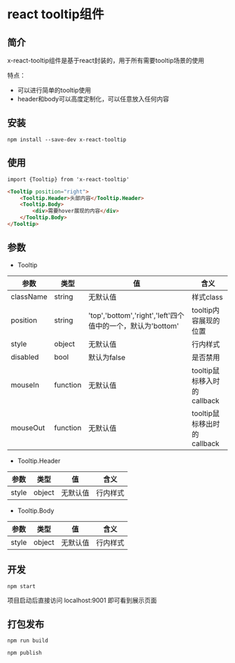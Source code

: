 # react tooltip组件


## 简介

x-react-tooltip组件是基于react封装的，用于所有需要tooltip场景的使用

特点：
- 可以进行简单的tooltip使用
- header和body可以高度定制化，可以任意放入任何内容

## 安装

```
npm install --save-dev x-react-tooltip
```

## 使用

```
import {Tooltip} from 'x-react-tooltip'
```

```html
<Tooltip position="right">
    <Tooltip.Header>头部内容</Tooltip.Header>
    <Tooltip.Body>
        <div>需要hover展现的内容</div>
    </Tooltip.Body>
</Tooltip>
```

## 参数

- Tooltip

| 参数 | 类型 | 值 | 含义 |
| ------ | ------ | ------ | ------ |
| className | string | 无默认值 | 样式class |
| position | string | 'top','bottom','right','left'四个值中的一个，默认为'bottom' | tooltip内容展现的位置 |
| style | object | 无默认值 | 行内样式 |
| disabled | bool | 默认为false | 是否禁用 |
| mouseIn | function | 无默认值 | tooltip鼠标移入时的callback |
| mouseOut | function | 无默认值 | tooltip鼠标移出时的callback |

- Tooltip.Header

| 参数 | 类型 | 值 | 含义 |
| ------ | ------ | ------ | ------ |
| style | object | 无默认值 | 行内样式 |


- Tooltip.Body

| 参数 | 类型 | 值 | 含义 |
| ------ | ------ | ------ | ------ |
| style | object | 无默认值 | 行内样式 |


## 开发

```
npm start
```

项目启动后直接访问 localhost:9001 即可看到展示页面

## 打包发布

```
npm run build

npm publish
```